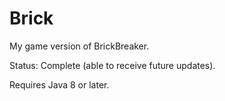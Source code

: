 # Brick

My game version of BrickBreaker.

Status: Complete (able to receive future updates).

Requires Java 8 or later.

